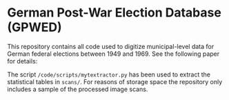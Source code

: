 # German Post-War Election Database (GPWED)

This repository contains all code used to digitize municipal-level data for German federal elections between 1949 and 1969. See the following paper for details:

The script `/code/scripts/mytextractor.py` has been used to extract the statistical tables in `scans/`. For reasons of storage space the repository only includes a sample of the processed image scans.

